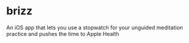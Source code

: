 # brizz
An iOS app that lets you use a stopwatch for your unguided meditation practice and pushes the time to Apple Health
